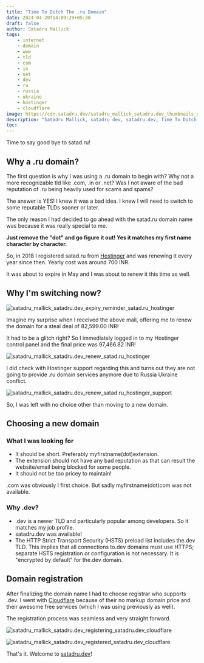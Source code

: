 ```yaml
---
title: "Time To Ditch The .ru Domain"
date: 2024-04-20T14:09:29+05:30
draft: false
author: Satadru Mallick
tags:
    - internet
    - domain
    - www
    - tld
    - com
    - in
    - net
    - dev
    - ru
    - russia
    - ukraine
    - hostinger
    - cloudflare
image: https://cdn.satadru.dev/satadru_mallick_satadru.dev_thumbnails_domain.webp
description: "Satadru Mallick, satadru dev, satadru.dev, Time To Ditch The .ru Domain"
toc:
---
```


Time to say good bye to satad.ru!

## Why a .ru domain?
The first question is why I was using a .ru domain to begin with? Why not a more recognizable tld like .com, .in or .net? Was I not aware of the bad reputation of .ru being heavily used for scams and spams?

The answer is YES! I knew it was a bad idea. I knew I will need to switch to some reputable TLDs sooner or later.

The only reason I had decided to go ahead with the satad.ru domain name was because it was really special to me.

**Just remove the "dot" and go figure it out! Yes it matches my first name character by character.**

So, in 2018 I registered satad.ru from [Hostinger](https://www.hostinger.in/) and was renewing it every year since then. Yearly cost was around 700 INR.

It was about to expire in May and I was about to renew it this time as well.

## Why I'm switching now?

![satadru_mallick_satadru.dev_expiry_reminder_satad.ru_hostinger](https://cdn.satadru.dev/satadru_mallick_satadru.dev_expiry_reminder_satad.ru_hostinger.webp)

Imagine my surprise when I received the above mail, offering me to renew the domain for a steal deal of 82,599.00 INR!

It had to be a glitch right? So I immediately logged in to my Hostinger control panel and the final price was 97,466.82 INR!

![satadru_mallick_satadru.dev_renew_satad.ru_hostinger](https://cdn.satadru.dev/satadru_mallick_satadru.dev_renew_satad.ru_hostinger.webp)

I did check with Hostinger support regarding this and turns out they are not going to provide .ru domain services anymore due to Russia Ukraine conflict.

![satadru_mallick_satadru.dev_renew_satad.ru_hostinger_support](https://cdn.satadru.dev/satadru_mallick_satadru.dev_renew_satad.ru_hostinger_support.webp)

So, I was left with no choice other than moving to a new domain.

## Choosing a new domain

### What I was looking for

- It should be short. Preferably myfirstname(dot)extension.
- The extension should not have any bad reputation as that can result the website/email being blocked for some people.
- It should not be too pricey to maintain!

.com was obviously I first choice. But sadly myfirstname(dot)com was not available. 

### Why .dev?

- .dev is a newer TLD and particularly popular among developers. So it matches my job profile.
- satadru.dev was available!
- The HTTP Strict Transport Security (HSTS) preload list includes the.dev TLD. This implies that all connections to.dev domains must use HTTPS; separate HSTS registration or configuration is not necessary. It is "encrypted by default" for the.dev domain.

## Domain registration

After finalizing the domain name I had to choose registrar who supports .dev. I went with [Cloudflare](https://www.cloudflare.com/) because of their no markup domain price and their awesome free services (which I was using previously as well).

The registration process was seamless and very straight forward.

![satadru_mallick_satadru.dev_registering_satadru.dev_cloudflare](https://cdn.satadru.dev/satadru_mallick_satadru.dev_registering_satadru.dev_cloudflare.webp)

![satadru_mallick_satadru.dev_registered_satadru.dev_cloudflare](https://cdn.satadru.dev/satadru_mallick_satadru.dev_registered_satadru.dev_cloudflare.webp)

That's it. Welcome to [satadru.dev](https://satadru.dev/)!